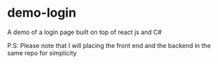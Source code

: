 # demo-login
A demo of a login page built on top of react js and C#

P.S: Please note that I will placing the front end and the backend in the same repo for simplicity 
